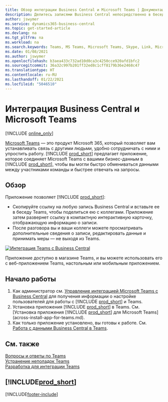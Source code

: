 ```yaml
---
title: Обзор интеграции Business Central и Microsoft Teams | Документация Майкрософт
description: Делитесь записями Business Central непосредственно в беседе Teams.
author: jswymer
ms.service: dynamics365-business-central
ms.topic: get-started-article
ms.devlang: na
ms.tgt_pltfrm: na
ms.workload: na
ms.search.keywords: Teams, MS Teams, Microsoft Teams, Skype, Link, Microsoft 365, collaborate, collaboration, teamwork
ms.date: 01/08/2021
ms.author: jswymer
ms.openlocfilehash: b3aea433c732ad10d0ca3c4250cce920afd1bfc2
ms.sourcegitcommit: 36a32c997b201ff32ed8c1cff8179b36e2468c47
ms.translationtype: HT
ms.contentlocale: ru-RU
ms.lasthandoff: 01/22/2021
ms.locfileid: "5046510"
---
```

# <a name="business-central-and-microsoft-teams-integration"></a>Интеграция Business Central и Microsoft Teams

[!INCLUDE [online_only](includes/online_only.md)]

[Microsoft Teams](https://www.microsoft.com/en-us/microsoft-365/microsoft-teams) — это продукт Microsoft 365, который позволяет вам устанавливать связь с другими людьми, удобно сотрудничать с ними и упростить работу. [!INCLUDE [prod_short](includes/prod_short.md)] предлагает приложение, которое соединяет Microsoft Teams с вашими бизнес-данным в [!INCLUDE [prod_short](includes/prod_short.md)], чтобы вы могли быстро обмениваться данными между участниками команды и быстрее отвечать на запросы.

## <a name="overview"></a>Обзор

Приложение позволяет [!INCLUDE [prod_short](includes/prod_short.md)]:

- Скопируйте ссылку на любую запись Business Central и вставьте ее в беседу Teams, чтобы поделиться ею с коллегами. Приложение затем развернет ссылку в компактную интерактивную карточку, отображающую информацию о записи.
- После разговора вы и ваши коллеги можете просматривать дополнительные сведения о записи, редактировать данные и принимать меры — не выходя из Teams.

[![Интеграция Teams с Business Central](media/teams-intro-v3.png)](media/teams-intro-v3.png#lightbox)

Приложение доступно в магазине Teams, и вы можете использовать его с веб-приложением Teams, настольным или мобильным приложением.

## <a name="get-started"></a>Начало работы

1. Как администратор см. [Управление интеграцией Microsoft Teams с Business Central](admin-teams-integration.md) для получения информации о настройке пользователей для работы с [!INCLUDE [prod_short](includes/prod_short.md)] и Teams.
2. Установка приложения [!INCLUDE [prod_short](includes/prod_short.md)] в Teams. См. [Установка приложения [!INCLUDE [prod_short](includes/prod_short.md)] для Microsoft Teams](across-install-app-for-teams.md).
3. Как только приложение установлено, вы готовы к работе. См. [Работа с данными Business Central в Teams](across-working-with-teams.md). 

## <a name="see-also"></a>См. также

[Вопросы и ответы по Teams](teams-faq.md)  
[Устранение неполадок Teams](admin-teams-troubleshooting.md)  
[Разработка для интеграции Teams](/dynamics365/business-central/dev-itpro/developer/devenv-develop-for-teams)  
## [!INCLUDE[prod_short](includes/free_trial_md.md)]  


[!INCLUDE[footer-include](includes/footer-banner.md)]